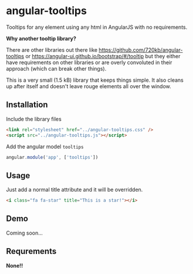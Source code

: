 # angular-tooltips

Tooltips for any element using any html in AngularJS with no requirements.

**Why another tooltip library?**

There are other libraries out there like https://github.com/720kb/angular-tooltips or https://angular-ui.github.io/bootstrap/#/tooltip
but they either have requirements on other libraries or are overly convoluted in their approach (which can break other things).

This is a very small (1.5 kB) library that keeps things simple. It also cleans up after itself and doesn't leave rouge elements all over the window.

## Installation

Include the library files

```html
<link rel="stylesheet" href="../angular-tooltips.css" />
<script src="../angular-tooltips.js"></script>
```

Add the angular model ```tooltips```

```js
angular.module('app', ['tooltips'])
```

## Usage

Just add a normal title attribute and it will be overridden.

```html
<i class="fa fa-star" title="This is a star!"></i>
```

## Demo

Coming soon...

## Requrements

**None!!**
